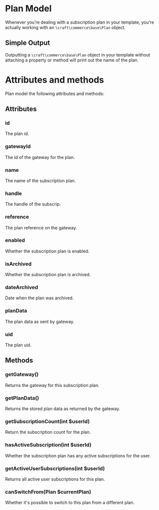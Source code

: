 # Plan Model
Whenever you’re dealing with a subscription plan in your template, you’re actually working with an `\craft\commerce\base\Plan` object.

## Simple Output

Outputting a `\craft\commerce\base\Plan` object in your template without attaching a property or method will print out the name of the plan.
	
# Attributes and methods

Plan model the following attributes and methods:

## Attributes

### id

The plan id.

### gatewayId

The id of the gateway for the plan.

### name

The name of the subscription plan.

### handle

The handle of the subscrip.

### reference

The plan reference on the gateway.

### enabled

Whether the subscription plan is enabled.

### isArchived

Whether the subscription plan is archived.

### dateArchived

Date when the plan was archived.

### planData

The plan data as sent by gateway.

### uid

The plan uid.

## Methods

### getGateway()

Returns the gateway for this subscription plan.

### getPlanData()

Returns the stored plan data as returned by the gateway.

### getSubscriptionCount(int $userId)

Return the subscription count for the plan.

### hasActiveSubscription(int $userId)

Whether the subscription plan has any active subscriptions for the user.

### getActiveUserSubscriptions(int $userId)

Returns all active user subscriptions for this plan.

### canSwitchFrom(Plan $currentPlan)

Whether it's possible to switch to this plan from a different plan.
